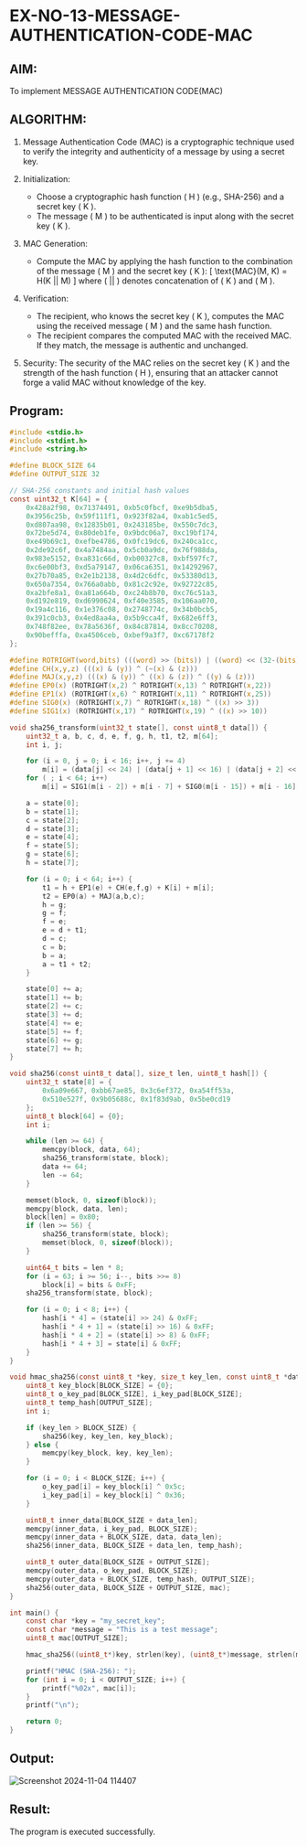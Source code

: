 # EX-NO-13-MESSAGE-AUTHENTICATION-CODE-MAC

## AIM:
To implement MESSAGE AUTHENTICATION CODE(MAC)

## ALGORITHM:

1. Message Authentication Code (MAC) is a cryptographic technique used to verify the integrity and authenticity of a message by using a secret key.

2. Initialization:
   - Choose a cryptographic hash function \( H \) (e.g., SHA-256) and a secret key \( K \).
   - The message \( M \) to be authenticated is input along with the secret key \( K \).

3. MAC Generation:
   - Compute the MAC by applying the hash function to the combination of the message \( M \) and the secret key \( K \): 
     \[
     \text{MAC}(M, K) = H(K || M)
     \]
     where \( || \) denotes concatenation of \( K \) and \( M \).

4. Verification:
   - The recipient, who knows the secret key \( K \), computes the MAC using the received message \( M \) and the same hash function.
   - The recipient compares the computed MAC with the received MAC. If they match, the message is authentic and unchanged.

5. Security: The security of the MAC relies on the secret key \( K \) and the strength of the hash function \( H \), ensuring that an attacker cannot forge a valid MAC without knowledge of the key.

## Program:

```c
#include <stdio.h>
#include <stdint.h>
#include <string.h>

#define BLOCK_SIZE 64
#define OUTPUT_SIZE 32

// SHA-256 constants and initial hash values
const uint32_t K[64] = {
    0x428a2f98, 0x71374491, 0xb5c0fbcf, 0xe9b5dba5, 
    0x3956c25b, 0x59f111f1, 0x923f82a4, 0xab1c5ed5, 
    0xd807aa98, 0x12835b01, 0x243185be, 0x550c7dc3, 
    0x72be5d74, 0x80deb1fe, 0x9bdc06a7, 0xc19bf174, 
    0xe49b69c1, 0xefbe4786, 0x0fc19dc6, 0x240ca1cc, 
    0x2de92c6f, 0x4a7484aa, 0x5cb0a9dc, 0x76f988da, 
    0x983e5152, 0xa831c66d, 0xb00327c8, 0xbf597fc7, 
    0xc6e00bf3, 0xd5a79147, 0x06ca6351, 0x14292967, 
    0x27b70a85, 0x2e1b2138, 0x4d2c6dfc, 0x53380d13, 
    0x650a7354, 0x766a0abb, 0x81c2c92e, 0x92722c85, 
    0xa2bfe8a1, 0xa81a664b, 0xc24b8b70, 0xc76c51a3, 
    0xd192e819, 0xd6990624, 0xf40e3585, 0x106aa070, 
    0x19a4c116, 0x1e376c08, 0x2748774c, 0x34b0bcb5, 
    0x391c0cb3, 0x4ed8aa4a, 0x5b9cca4f, 0x682e6ff3, 
    0x748f82ee, 0x78a5636f, 0x84c87814, 0x8cc70208, 
    0x90befffa, 0xa4506ceb, 0xbef9a3f7, 0xc67178f2
};

#define ROTRIGHT(word,bits) (((word) >> (bits)) | ((word) << (32-(bits))))
#define CH(x,y,z) (((x) & (y)) ^ (~(x) & (z)))
#define MAJ(x,y,z) (((x) & (y)) ^ ((x) & (z)) ^ ((y) & (z)))
#define EP0(x) (ROTRIGHT(x,2) ^ ROTRIGHT(x,13) ^ ROTRIGHT(x,22))
#define EP1(x) (ROTRIGHT(x,6) ^ ROTRIGHT(x,11) ^ ROTRIGHT(x,25))
#define SIG0(x) (ROTRIGHT(x,7) ^ ROTRIGHT(x,18) ^ ((x) >> 3))
#define SIG1(x) (ROTRIGHT(x,17) ^ ROTRIGHT(x,19) ^ ((x) >> 10))

void sha256_transform(uint32_t state[], const uint8_t data[]) {
    uint32_t a, b, c, d, e, f, g, h, t1, t2, m[64];
    int i, j;

    for (i = 0, j = 0; i < 16; i++, j += 4)
        m[i] = (data[j] << 24) | (data[j + 1] << 16) | (data[j + 2] << 8) | (data[j + 3]);
    for ( ; i < 64; i++)
        m[i] = SIG1(m[i - 2]) + m[i - 7] + SIG0(m[i - 15]) + m[i - 16];

    a = state[0];
    b = state[1];
    c = state[2];
    d = state[3];
    e = state[4];
    f = state[5];
    g = state[6];
    h = state[7];

    for (i = 0; i < 64; i++) {
        t1 = h + EP1(e) + CH(e,f,g) + K[i] + m[i];
        t2 = EP0(a) + MAJ(a,b,c);
        h = g;
        g = f;
        f = e;
        e = d + t1;
        d = c;
        c = b;
        b = a;
        a = t1 + t2;
    }

    state[0] += a;
    state[1] += b;
    state[2] += c;
    state[3] += d;
    state[4] += e;
    state[5] += f;
    state[6] += g;
    state[7] += h;
}

void sha256(const uint8_t data[], size_t len, uint8_t hash[]) {
    uint32_t state[8] = { 
        0x6a09e667, 0xbb67ae85, 0x3c6ef372, 0xa54ff53a, 
        0x510e527f, 0x9b05688c, 0x1f83d9ab, 0x5be0cd19 
    };
    uint8_t block[64] = {0};
    int i;

    while (len >= 64) {
        memcpy(block, data, 64);
        sha256_transform(state, block);
        data += 64;
        len -= 64;
    }

    memset(block, 0, sizeof(block));
    memcpy(block, data, len);
    block[len] = 0x80;
    if (len >= 56) {
        sha256_transform(state, block);
        memset(block, 0, sizeof(block));
    }

    uint64_t bits = len * 8;
    for (i = 63; i >= 56; i--, bits >>= 8)
        block[i] = bits & 0xFF;
    sha256_transform(state, block);

    for (i = 0; i < 8; i++) {
        hash[i * 4] = (state[i] >> 24) & 0xFF;
        hash[i * 4 + 1] = (state[i] >> 16) & 0xFF;
        hash[i * 4 + 2] = (state[i] >> 8) & 0xFF;
        hash[i * 4 + 3] = state[i] & 0xFF;
    }
}

void hmac_sha256(const uint8_t *key, size_t key_len, const uint8_t *data, size_t data_len, uint8_t *mac) {
    uint8_t key_block[BLOCK_SIZE] = {0};
    uint8_t o_key_pad[BLOCK_SIZE], i_key_pad[BLOCK_SIZE];
    uint8_t temp_hash[OUTPUT_SIZE];
    int i;

    if (key_len > BLOCK_SIZE) {
        sha256(key, key_len, key_block);
    } else {
        memcpy(key_block, key, key_len);
    }

    for (i = 0; i < BLOCK_SIZE; i++) {
        o_key_pad[i] = key_block[i] ^ 0x5c;
        i_key_pad[i] = key_block[i] ^ 0x36;
    }

    uint8_t inner_data[BLOCK_SIZE + data_len];
    memcpy(inner_data, i_key_pad, BLOCK_SIZE);
    memcpy(inner_data + BLOCK_SIZE, data, data_len);
    sha256(inner_data, BLOCK_SIZE + data_len, temp_hash);

    uint8_t outer_data[BLOCK_SIZE + OUTPUT_SIZE];
    memcpy(outer_data, o_key_pad, BLOCK_SIZE);
    memcpy(outer_data + BLOCK_SIZE, temp_hash, OUTPUT_SIZE);
    sha256(outer_data, BLOCK_SIZE + OUTPUT_SIZE, mac);
}

int main() {
    const char *key = "my_secret_key";
    const char *message = "This is a test message";
    uint8_t mac[OUTPUT_SIZE];

    hmac_sha256((uint8_t*)key, strlen(key), (uint8_t*)message, strlen(message), mac);

    printf("HMAC (SHA-256): ");
    for (int i = 0; i < OUTPUT_SIZE; i++) {
        printf("%02x", mac[i]);
    }
    printf("\n");

    return 0;
}
```

## Output:
![Screenshot 2024-11-04 114407](https://github.com/user-attachments/assets/ae28ce3e-bc1c-4589-b94a-ce899c76ea72)


## Result:
The program is executed successfully.

